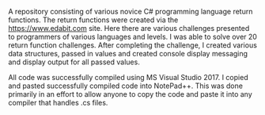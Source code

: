 A repository consisting of various novice C# programming language return functions. The return functions were created via the https://www.edabit.com site. Here there are various challenges presented to programmers of various languages and levels. I was able to solve over 20 return function challenges. After completing the challenge, I created various data structures, passed in values and created console display messaging and display output for all passed values.

All code was successfully compiled using MS Visual Studio 2017. I copied and pasted successfully compiled code into NotePad++. This was done primarily in an effort to allow anyone to copy the code and paste it into any compiler that handles .cs files.
